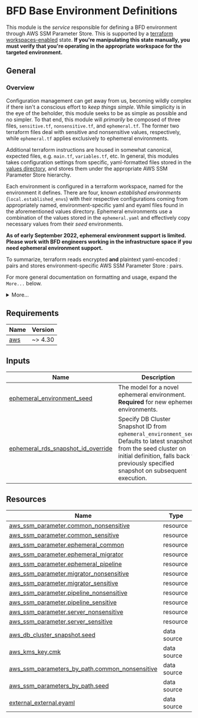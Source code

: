 # BFD Base Environment Definitions

This module is the _service_ responsible for defining a BFD environment through AWS SSM Parameter Store.
This is supported by a [terraform workspaces-enabled](https://www.terraform.io/language/state/workspaces) state.
**If you're manipulating this state manually, you must verify that you're operating in the appropriate workspace for the targeted environment.**

## General

### Overview

Configuration management can get away from us, becoming wildly complex if there isn't a conscious effort to _keep things simple_.
While simplicity is in the eye of the beholder, this module seeks to be as simple as possible and no simpler.
To that end, this module will _primarily_ be composed of three files, `sensitive.tf`, `nonsensitive.tf`, and `ephemeral.tf`.
The former two terraform files deal with sensitive and nonsensitive values, respectively, while `ephemeral.tf` applies exclusively to ephemeral environments.

Additional terraform instructions are housed in somewhat canonical, expected files, e.g. `main.tf`, `variables.tf`, etc.
In general, this modules takes configuration settings from specific, yaml-formatted files stored in the [values directory](.values), and stores them under the appropriate AWS SSM Parameter Store hierarchy.

Each environment is configured in a terraform workspace, named for the environment it defines.
There are four, known _established environments_ (`local.established_envs`) with their respective configurations coming from appropriately named, environment-specific yaml and eyaml files found in the aforementioned values directory.
Ephemeral environments use a combination of the values stored in the `ephemeral.yaml` and effectively copy necessary values from their _seed_ environments. 

**As of early September 2022, ephemeral environment support is limited. Please work with BFD engineers working in the infrastructure space if you need ephemeral environment support.**

To summarize, terraform reads encrypted **and** plaintext yaml-encoded _<key>:<value>_ pairs and stores environment-specific AWS SSM Parameter Store _<parameter-path>:<parameter-value>_ pairs.

For more general documentation on formatting and usage, expand the `More...` below.

<details><summary>More...</summary>

### Known Limitations
AWS SSM Parameter Store has very limited support for storing non-string values in plain-text (`nonsensitive`) data and virtually no options for storing encrypted (`sensitive`)data.
This forces us to handle some data that would more naturally be represented as collections like maps and arrays as formatted string types.
To work with this, you might consider using spaces to delimit your collection and parse accordingly, which can easily be achieved using yaml's `>` _folding block_ for multi-line strings.
Other techniques might involve storing more complex data in formats that are more machine-readable, like JSON.
However between writing a JSON string to yaml here and being fetched from AWS SSM Parameter Store, it will be in an _escaped_ format and the data will need to be pre-processed.
`jq`'s `fromjson` function is especially handy for this kind of conversion.

### Formatting and Validation

As of mid-January 2023, technical controls for standards enforcement are still forthcoming. As a stopgap, here are some guidelines in the spirit of keeping things simple:
- hierarchies or paths generally conform to a 4 or 5 tuple prefix and leaf format, e.g.
  - `/bfd/${env}/${group}/${sensitivity}/${leaf}`
  - `/bfd/${env}/${group}/${subgroup}/${sensitivity}/${leaf}`
- `${env}` is typically one of `test`, `prod-sbx`, or `prod` but limited support for ephemeral environments exists. Guidance on ephemeral environment naming conventions is forthcoming.
- `${group}` must be one of the supported groups: `common`, `migrator`, `pipeline`, `server`
- `${subgroup}` is optional, as of January 2023, examples include `ccw`, `rda`, `shared`
- `${sensitivity}` must be one of `sensitive` when encrypted or `nonsensitive` when in plain text
- `${leaf}` _should_ be lower_snake_case formatted
- if the hierarchy should match the _regex_ `/ami.id/`, the value [**must** point to an existing Amazon Machine Image](https://docs.aws.amazon.com/systems-manager/latest/userguide/parameter-store-ec2-aliases.html#parameter-ami-validation)
- only string-formatted values are accepted
- empty strings, i.e '' are not supported
- we've adopted a _local_ convention where the literal `UNDEFINED` makes an SSM-derived value absent
- sensitive values must be encrypted with appropriate [AWS Key Management Service-stored CMK](https://us-east-1.console.aws.amazon.com/kms/home?region=us-east-1#/kms/keys)

### Usage and User Additions

If the below [prerequisites](#prerequisites) are met, users will _generally_ interact with the environment-specific configuration by using one or more scripts in the [scripts](./scripts) directory for those encrypted values (stored in `.eyaml`), otherwise a text-editor of their choosing when adjusting plain text values (stored in `.yaml`).

#### Viewing with read-and-decrypt-eyaml.sh

**WARNING:** This will present unencrypted, sensitive data to stdout. Do not execute this while sharing your screen during presentations or pairing opportunities.

To see the raw, _untemplated_ configuration as terraform does through via external data source for e.g. `./values/prod-sbx.eyaml`, execute the following from the module root directory:

```sh
scripts/read-and-decrypt-eyaml.sh prod-sbx
```

#### Editing with edit-eyaml.sh and Updating with terraform
To edit the encrypted values under e.g. `./values/prod-sbx.eyaml` use the following steps:
1. Select the appropriate workspace: `terraform workspace select prod-sbx`
2. Ensure a familiar editor is defined in your environment, e.g. `export EDITOR=vim`
3. Run the edit script from the module root directory: `scripts/edit-eyaml.sh prod-sbx`
4. Save and quit after making any desired changes
5. Review updates using the read script module root directory: `scripts/read-and-decrypt-eyaml.sh prod-sbx`
6. Ensure terraform can successfully plan by running `terraform plan`
7. Commit your changes to an appropriate feature branch
8. Solicit feedback by pull request
9. Follow the typical, monolithic release process via Jenkins

### Prerequisites
In addition to the [Requirements (below)](#requirements), you (or the automation) will need:
- software packages supporting awscli, yq, and jq
- sufficient access to the `/bfd/mgmt/jenkins/sensitive` hierarchy for ansible-vault password access
- `ansible` installed with `ansible-vault` available along your path (as of this writing, `ansible ~> 2.9`)
- sufficient AWS IAM privileges for the AWS provider [Resources and Date Sources (below)](#resources)
- access outlined for the remote [AWS S3 Backend](https://www.terraform.io/language/settings/backends/s3#s3-bucket-permissions)
- read/write privileges to the state-locking [AWS DynamoDB Table](https://www.terraform.io/language/settings/backends/s3#dynamodb-table-permissions)

</details>

<!-- BEGIN_TF_DOCS -->
<!-- GENERATED WITH `terraform-docs .`
     Manually updating the README.md will be overwritten.
     For more details, see the file '.terraform-docs.yml' or
     https://terraform-docs.io/user-guide/configuration/
-->
## Requirements

| Name | Version |
|------|---------|
| <a name="requirement_aws"></a> [aws](#requirement\_aws) | ~> 4.30 |

<!-- GENERATED WITH `terraform-docs .`
Manually updating the README.md will be overwritten.
For more details, see the file '.terraform-docs.yml' or
https://terraform-docs.io/user-guide/configuration/
-->

## Inputs

| Name | Description | Type | Default | Required |
|------|-------------|------|---------|:--------:|
| <a name="input_ephemeral_environment_seed"></a> [ephemeral\_environment\_seed](#input\_ephemeral\_environment\_seed) | The model for a novel ephemeral environment. **Required** for new ephemeral environments. | `string` | `null` | no |
| <a name="input_ephemeral_rds_snapshot_id_override"></a> [ephemeral\_rds\_snapshot\_id\_override](#input\_ephemeral\_rds\_snapshot\_id\_override) | Specify DB Cluster Snapshot ID from `ephemeral_environment_seed`. Defaults to latest snapshot from the seed cluster on initial definition, falls back to previously specified snapshot on subsequent execution. | `string` | `null` | no |

<!-- GENERATED WITH `terraform-docs .`
Manually updating the README.md will be overwritten.
For more details, see the file '.terraform-docs.yml' or
https://terraform-docs.io/user-guide/configuration/
-->



<!-- GENERATED WITH `terraform-docs .`
Manually updating the README.md will be overwritten.
For more details, see the file '.terraform-docs.yml' or
https://terraform-docs.io/user-guide/configuration/
-->



<!-- GENERATED WITH `terraform-docs .`
Manually updating the README.md will be overwritten.
For more details, see the file '.terraform-docs.yml' or
https://terraform-docs.io/user-guide/configuration/
-->

## Resources

| Name | Type |
|------|------|
| [aws_ssm_parameter.common_nonsensitive](https://registry.terraform.io/providers/hashicorp/aws/latest/docs/resources/ssm_parameter) | resource |
| [aws_ssm_parameter.common_sensitive](https://registry.terraform.io/providers/hashicorp/aws/latest/docs/resources/ssm_parameter) | resource |
| [aws_ssm_parameter.ephemeral_common](https://registry.terraform.io/providers/hashicorp/aws/latest/docs/resources/ssm_parameter) | resource |
| [aws_ssm_parameter.ephemeral_migrator](https://registry.terraform.io/providers/hashicorp/aws/latest/docs/resources/ssm_parameter) | resource |
| [aws_ssm_parameter.ephemeral_pipeline](https://registry.terraform.io/providers/hashicorp/aws/latest/docs/resources/ssm_parameter) | resource |
| [aws_ssm_parameter.migrator_nonsensitive](https://registry.terraform.io/providers/hashicorp/aws/latest/docs/resources/ssm_parameter) | resource |
| [aws_ssm_parameter.migrator_sensitive](https://registry.terraform.io/providers/hashicorp/aws/latest/docs/resources/ssm_parameter) | resource |
| [aws_ssm_parameter.pipeline_nonsensitive](https://registry.terraform.io/providers/hashicorp/aws/latest/docs/resources/ssm_parameter) | resource |
| [aws_ssm_parameter.pipeline_sensitive](https://registry.terraform.io/providers/hashicorp/aws/latest/docs/resources/ssm_parameter) | resource |
| [aws_ssm_parameter.server_nonsensitive](https://registry.terraform.io/providers/hashicorp/aws/latest/docs/resources/ssm_parameter) | resource |
| [aws_ssm_parameter.server_sensitive](https://registry.terraform.io/providers/hashicorp/aws/latest/docs/resources/ssm_parameter) | resource |
| [aws_db_cluster_snapshot.seed](https://registry.terraform.io/providers/hashicorp/aws/latest/docs/data-sources/db_cluster_snapshot) | data source |
| [aws_kms_key.cmk](https://registry.terraform.io/providers/hashicorp/aws/latest/docs/data-sources/kms_key) | data source |
| [aws_ssm_parameters_by_path.common_nonsensitive](https://registry.terraform.io/providers/hashicorp/aws/latest/docs/data-sources/ssm_parameters_by_path) | data source |
| [aws_ssm_parameters_by_path.seed](https://registry.terraform.io/providers/hashicorp/aws/latest/docs/data-sources/ssm_parameters_by_path) | data source |
| [external_external.eyaml](https://registry.terraform.io/providers/hashicorp/external/latest/docs/data-sources/external) | data source |
<!-- END_TF_DOCS -->
